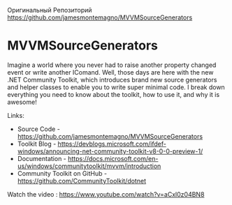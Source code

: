 Оригинальный Репозиторий  
https://github.com/jamesmontemagno/MVVMSourceGenerators   

# MVVMSourceGenerators

Imagine a world where you never had to raise another property changed event or write another IComand. Well, those days are here with the new .NET Community Toolkit, which introduces brand new source generators and helper classes to enable you to write super minimal code. I break down everything you need to know about the toolkit, how to use it, and why it is awesome!

Links:
* Source Code - https://github.com/jamesmontemagno/MVVMSourceGenerators
* Toolkit Blog -  https://devblogs.microsoft.com/ifdef-windows/announcing-net-community-toolkit-v8-0-0-preview-1/
* Documentation - https://docs.microsoft.com/en-us/windows/communitytoolkit/mvvm/introduction
* Community Toolkit on GitHub - https://github.com/CommunityToolkit/dotnet

Watch the video : https://www.youtube.com/watch?v=aCxl0z04BN8
